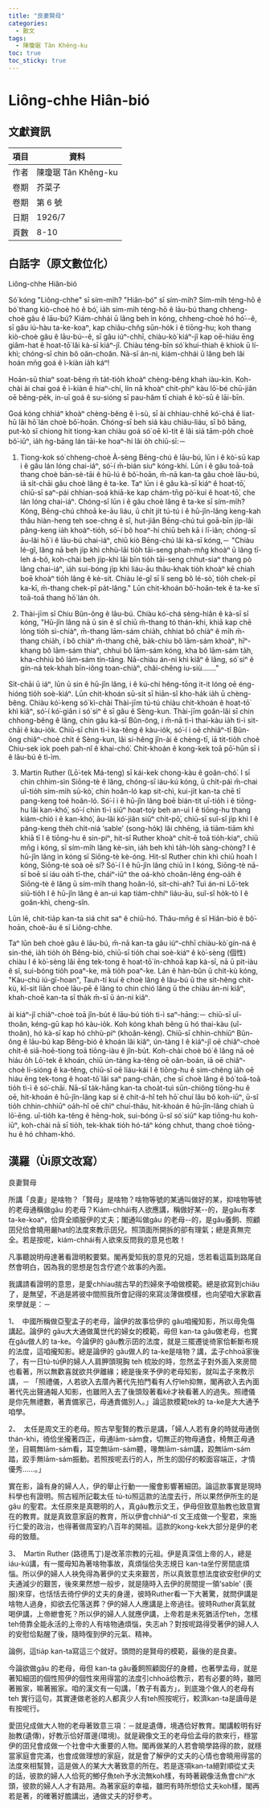 ```yaml
---
title: "良妻賢母"
categories:
  - 散文
tags:
  - 陳瓊琚 Tân Khêng-ku
toc: true
toc_sticky: true
---
```


# Liông-chhe Hiân-bió

## 文獻資訊

| 項目 | 資料 |
|---|---|
| 作者 | 陳瓊琚 Tân Khêng-ku |
| 卷期 | 芥菜子 |
| 卷期 | 第 6 號 |
| 日期 | 1926/7 |
| 頁數 | 8-10 |

## 白話字（原文數位化）

Liông-chhe Hiân-bió

Só͘ kóng "Liông-chhe" sī sím-mi̍h? "Hiân-bó" sī sím-mi̍h? Sím-mi̍h téng-hō ê bó͘ thang kiò-choè hó ê bó͘, ia̍h sím-mi̍h téng-hō ê lāu-bú thang chheng-choè gâu ê lāu-bú? Kiám-chhái ū lâng beh ìn kóng, chheng-choè hó hó͘--ê, sī gâu iú-hàu ta-ke-koaⁿ, kap chiâu-chn̂g sūn-ho̍k i ê tiōng-hu; koh thang kiò-choè gâu ê lāu-bú--ê, sī gâu iúⁿ-chhī, chiàu-kò͘ kiáⁿ-jî kap oē-hiáu ēng giâm-hat ê hoat-tō͘ lâi kà-sī kiáⁿ-jî. Chiàu téng-bīn só͘ khui-thiah ê khiok ū lí-khì; chóng-sī chin bô oân-choân. Nā-sī án-ni, kiám-chhái ū lâng beh lâi hoán mn̄g goá ê ì-kiàn ia̍h káⁿ!

Hoān-sū thiaⁿ soat-bêng m̄ ta̍t-tio̍h khoàⁿ chèng-bêng khah iàu-kín. Koh-chài ài chai goá ê ì-kiàn ê hiaⁿ-chí, lín nā khoàⁿ chit-phiⁿ kàu lō͘-bé chū-jiân oē bêng-pe̍k, in-uī goá ê su-sióng sī pau-hâm tī chiah ê kò͘-sū ê lāi-bīn.

Goá kóng chhiáⁿ khoàⁿ chèng-bêng ê ì-sù, sī ài chhiau-chhē kó͘-chá ê liat-hū lâi hō͘ lán choè bô͘-hoān. Chóng-sī beh siá kàu chiâu-liáu, sī bô bāng, put-kò sī chiong hit tiong-kan chiàu goá só͘ oē kì-tit ê lâi siá tām-po̍h choè bô͘-iūⁿ, ia̍h ǹg-bāng lán tāi-ke hoaⁿ-hí lâi o̍h chiū-sī:－

1. Tiong-kok só͘ chheng-choè À-sèng Bēng-chú ê lāu-bú, lūn i ê kò͘-sū kap i ê gâu lán lóng chai-iáⁿ, só͘-í m̄-bián siuⁿ kóng-khí. Lūn i ê gâu toā-toā thang choè bān-sè-tāi ê hū-lú ê bô͘-hoān, m̄-nā kan-ta gâu choè lāu-bú, iā si̍t-chāi gâu choè lâng ê ta-ke. Taⁿ lūn i ê gâu kà-sī kiáⁿ ê hoat-tō͘, chiū-sī saⁿ-pái chhian-soá khiā-ke kap chám-tn̄g pò͘-kui ê hoat-tō͘, che lán lóng chai-iáⁿ. Chóng-sī lūn i ê gâu choè lâng ê ta-ke sī sím-mi̍h? Kóng, Bēng-chú chhoā ke-āu liáu, ū chi̍t ji̍t tú-tú i ê hū-jîn-lâng keng-kah thâu hiàn-heng teh soe-chng ê sî, hut-jiân Bēng-chú tuì goā-bīn ji̍p-lâi pâng-keng ia̍h khoàⁿ-tio̍h, só͘-í bô hoaⁿ-hí chiū beh kā i lī-iân; chóng-sī āu-lâi hō͘ i ê lāu-bú chai-iáⁿ, chiū kiò Bēng-chú lâi kà-sī kóng,－ "Chiàu lé-gî, lâng nā beh ji̍p khì chhù-lāi tio̍h tāi-seng phah-mn̂g khoàⁿ ū lâng tī-leh á-bô, koh-chài beh ji̍p-khì lāi bīn tio̍h tāi-seng chhut-siaⁿ thang pò lâng chai-iáⁿ, ia̍h sui-bóng ji̍p khì liáu-āu thâu-khak tio̍h khoàⁿ kē chiah boē khoàⁿ tio̍h lâng ê kè-sit. Chiàu lé-gî sī lí seng bô lé-sò͘, tio̍h chek-pī ka-kī, m̄-thang chek-pī pa̍t-lâng." Lūn chit-khoán bô͘-hoān-tek ê ta-ke sī toā-toā thang hō͘ lán o̍h.

2. Thài-jīm sī Chiu Bûn-ông ê lāu-bú. Chiàu kó͘-chá sèng-hiân ê kà-sī sī kóng, "Hū-jîn lâng nā ū sin ê sî chiū m̄-thang tó thán-khi, khiā kap chē lóng tio̍h sì-chiàⁿ, m̄-thang lām-sám chia̍h, chhiat bô chiàⁿ ê mi̍h m̄-thang chia̍h, í bô chiàⁿ m̄-thang chē, ba̍k-chiu bô lām-sám khoàⁿ, hīⁿ-khang bô lām-sám thiaⁿ, chhuì bô lām-sám kóng, kha bô lām-sám ta̍h, kha-chhiú bô lām-sám tín-tāng. Nā-chiàu án-ni khì kiâⁿ ê lâng, só͘ siⁿ ê gín-ná tek-khah bīn-iông toan-chiàⁿ, châi-chêng iu-siù......."

Si̍t-chāi ū iáⁿ, lūn ū sin ê hū-jîn lâng, i ê kú-chí hêng-tōng it-it lóng oē éng-hióng tio̍h soè-kiáⁿ. Lūn chit-khoán sū-si̍t sī hiān-sî kho-ha̍k ia̍h ū chèng-bêng. Chiàu kó͘-keng só͘ kì-chài Thài-jīm tú-tú chiàu chit-khoán ê hoat-tō͘ khì kiâⁿ, só͘-í kó͘-giân i só͘ siⁿ ê sī gâu ê Sèng-kun. Thài-jīm goân-lâi sī chin chhong-bêng ê lâng, chin gâu kà-sī Bûn-ông, i m̄-nā tì-ì thai-kàu ia̍h tì-ì si̍t-chāi ê kàu-io̍k. Chiū-sī chin tì-ì ka-têng ê kàu-io̍k, só͘-í i oē chhiâⁿ-tî Bûn-ông chiâⁿ-choè chi̍t ê Sèng-kun, lâi si-hêng jîn-ài ê chèng-tī, iā tit-tio̍h choè Chiu-sek iok poeh pah-nî ê khai-chó͘. Chit-khoán ê kong-kek toā pō͘-hūn sī i ê lāu-bú ê tì-ìm.

3. Martin Ruther (Lō͘-tek Má-teng) sī kái-kek chong-kàu ê goân-chó͘. I sī chin chhim-sìn Siōng-tè ê lâng, chóng-sī iáu-kú kóng, ū chi̍t-pái m̄-chai uī-tio̍h sím-mi̍h sū-kò͘, chin hoân-ló kap sit-chì, kui-ji̍t kan-ta chē tī pang-keng toé hoân-ló. Só͘-í i ê hū-jîn lâng boē bián-tit uī-tio̍h i ê tiōng-hu lâi kan-khó͘, só͘-í chin tì-ì siūⁿ hoat-to͘y beh an-uì I ê tiōng-hu thang kiám-chió i ê kan-khó͘, āu-lâi kó͘-jiân siūⁿ chi̍t-pō͘, chiū-sī suî-sî ji̍p khì I ê pâng-keng the̍h chi̍t-niá ‘sable' (song-ho̍k) lâi chhēng, iā tiām-tiām khì khiā tī I ê tiōng-hu ê sin-piⁿ, hit-sî Ruther khoàⁿ chi̍t-ē toā tio̍h-kiaⁿ, chiū mn̄g i kóng, sī sím-mi̍h lâng kè-sin, ia̍h beh khì ta̍h-lo̍h sàng-chòng? I ê hū-jîn lâng ìn kóng sī Siōng-tè kè-óng. Hit-sî Ruther chin khì chiū hoah I kóng, Siōng-tè soà oē sí? Só͘-í I ê hū-jîn lâng chiū ìn I kóng, Siōng-tè nā-sī boē sí iáu oa̍h tī-the, cháiⁿ-iūⁿ the oá-khò choân-lêng éng-oa̍h ê Siōng-tè ê lâng ū sím-mi̍h thang hoân-ló, sit-chì-ah? Tuì án-ni Lō͘-tek siū-tio̍h I ê hū-jîn lâng ê an-uì kap tiám-chhíⁿ liáu-āu, suî-sî ho̍k-tò I ê goân-khì, cheng-sîn.

Lūn lē, chit-tia̍p kan-ta siá chit saⁿ ê chiū-hó. Thâu-mn̄g ê sī Hiân-bió ê bô͘-hoān, choè-āu ê sī Liông-chhe.

Taⁿ lūn beh choè gâu ê lāu-bú, m̄-nā kan-ta gâu iúⁿ-chhī chiàu-kò͘ gín-ná ê sin-thé, ia̍h tio̍h o̍h Bêng-bió, chiū-sī tio̍h chai soè-kiáⁿ ê kò͘-sèng (個性) chiàu I ê kò͘-sèng lâi ēng tek-tong ê hoat-tō͘ ín-chhoā kap kà-sī, nā ū pit-iàu ê sî, sui-bóng tio̍h poaⁿ-ke, mā tio̍h poaⁿ-ke. Lán ê hàn-bûn ū chit-kù kóng, "Kàu-chú iú-gī-hoan", Tauh-tí kuí ê choè lâng ê lâu-bú ū the sit-hêng chit-kù, kî-sit liān choè lāu-pē ê lâng to chin chió lâng ū the chiàu án-ni kiâⁿ, khah-choē kan-ta sī tha̍k m̄-sī ū án-ni kiâⁿ.

ài kiáⁿ-jî chiâⁿ-choè toā jîn-bu̍t ê lāu-bú tio̍h tì-ì saⁿ-hāng:－ chiū-sī uî-thoân, kéng-gū kap hó kàu-io̍k. Koh kóng khah bêng ū hó thai-kàu (uî-thoân), hó kà-sī kap hó chhù-piⁿ (khoân-kéng). Chiū-sī chhin-chhiūⁿ Bûn-ông ê lāu-bú kap Bêng-bió ê khoán lâi kiâⁿ, ún-tàng I ê kiáⁿ-jî oē chiâⁿ-choè chit-ê siā-hoē-tiong toā tiōng-iàu ê jîn-bu̍t. Koh-chài choè bó͘ ê lâng nā oē hiáu o̍h Lō͘-tek ê khoán, chiū ún-tàng ka-têng oē oân-boán, iā oē chiâⁿ-choè lí-sióng ê ka-têng, chiū-sī oē liáu-kái I ê tiōng-hu ê sim-chêng ia̍h oē hiáu ēng tek-tong ê hoat-tō͘ lâi saⁿ pang-chān, che sī choè lâng ê bó͘ toā-toā tio̍h tì-ì ê só͘-chāi. Nā-sī ta̍k-hāng kan-ta choa̍t-tuì sūn-chiông tiōng-hu ê oē, hit-khoán ê hū-jîn-lâng kap sí ê chit-á-hî teh hō͘ chuí lâu bô koh-iūⁿ, ū-sî tio̍h chhin-chhiūⁿ oa̍h-hî oē chìⁿ chuí-thâu, hit-khoán ê hū-jîn-lâng chiah ū lō͘-ēng. uī-tio̍h ka-têng ê hēng-hok, sui-bóng ū-sî só͘ siūⁿ kap tiōng-hu koh-iūⁿ, koh-chài nā sī tio̍h, tek-khak tio̍h hó-táⁿ kóng chhut, thang choè tiōng-hu ê hó chham-khó.

## 漢羅（Ùi原文改寫）

良妻賢母

所講「良妻」是啥物？「賢母」是啥物？啥物等號的某通叫做好的某，抑啥物等號的老母通稱做gâu 的老母？Kiám-chhái有人欲應講，稱做好某--的，是gâu有孝ta-ke-koaⁿ，佮齊全順服伊的丈夫；閣通叫做gâu 的老母--的，是gâu養飼、照顧囝兒佮會曉用嚴hat的法度來教示囝兒。照頂面所開拆的卻有理氣；總是真無完全。若是按呢，kiám-chhái有人欲來反問我的意見也敢！

凡事聽說明毋達著看證明較要緊。閣再愛知我的意見的兄姐，恁若看這篇到路尾自然會明白，因為我的思想是包含佇遮个故事的內面。

我講請看證明的意思，是愛chhiau揣古早的烈婦來予咱做模範。總是欲寫到chiâu了，是無望，不過是將彼中間照我所會記得的來寫淡薄做模樣，也向望咱大家歡喜來學就是：－

1、  中國所稱做亞聖孟子的老母，論伊的故事佮伊的 gâu咱攏知影，所以毋免傷講起。論伊的 gâu大大通做萬世代的婦女的模範，毋但 kan-ta gâu做老母，也實在gâu做人的 ta-ke。今論伊的 gâu教示囝的法度，就是三擺遷徙徛家佮斬斷布規的法度，這咱攏知影。總是論伊的 gâu做人的 ta-ke是啥物？講，孟子chhoā家後了，有一日tú-tú伊的婦人人肩胛頭現胸 teh 梳妝的時，忽然孟子對外面入來房間也看著，所以無歡喜就欲共伊離緣；總是後來予伊的老母知影，就叫孟子來教示講，－ 「照禮儀，人若欲入去厝內著代先拍門看有人佇leh抑無，閣再欲入去內面著代先出聲通報人知影，也雖罔入去了後頭殼著看kē才袂看著人的過失。照禮儀是你先無禮數，著責備家己，毋通責備別人。」論這款模範tek的 ta-ke是大大通予咱學。

2、  太任是周文王的老母。照古早聖賢的教示是講，「婦人人若有身的時就毋通倒 thán-khi，徛佮坐攏著四正，毋通lām-sám食，切無正的物毋通食，椅無正毋通坐，目睭無lām-sám看，耳空無lām-sám聽，喙無lām-sám講，跤無lām-sám踏，跤手無lām-sám振動。若照按呢去行的人，所生的囡仔的較面容端正，才情優秀......。」

實在影，論有身的婦人人，伊的舉止行動一一攏會影響著細囝。論這款事實是現時科學也有證明。照古經所記載太任 tú-tú照這款的法度去行，所以果然伊所生的是gâu 的聖君。太任原來是真聰明的人，真gâu教示文王，伊毋但致意胎教也致意實在的教育。就是真致意家庭的教育，所以伊會chhiâⁿ-tî 文王成做一个聖君，來施行仁愛的政治，也得著做周室約八百年的開祖。這款的kong-kek大部分是伊的老母的致蔭。

3、  Martin Ruther (路德馬丁)是改革宗教的元祖。伊是真深信上帝的人，總是iáu-kú講，有一擺毋知為著啥物事故，真煩惱佮失志規日 kan-ta坐佇房間底煩惱。所以伊的婦人人袂免得為著伊的丈夫來艱苦，所以真致意想法度欲安慰伊的丈夫通減少的艱苦，後來果然想一般步，就是隨時入去伊的房間提一領‘sable' (喪服)來穿，也恬恬去徛佇伊的丈夫的身邊，彼時Ruther看一下大著驚，就問伊講是啥物人過身，抑欲去佗落送葬？伊的婦人人應講是上帝過往。彼時Ruther真氣就喝伊講，上帝紲會死？所以伊的婦人人就應伊講，上帝若是未死猶活佇teh，怎樣teh倚靠全能永活的上帝的人有啥物通煩惱，失志ah？對按呢路得受著伊的婦人人的安慰佮點醒了後，隨時復到伊的元氣、精神。

論例，這tia̍p kan-ta寫這三个就好。頭問的是賢母的模範，最後的是良妻。

今論欲做gâu 的老母，毋但 kan-ta gâu養飼照顧囡仔的身體，也著學孟母，就是著知細囝的個性照伊的個性來用得當的法度引chhoā佮教示，若有必要的時，雖罔著搬家，嘛著搬家。咱的漢文有一句講，「教子有義方」，到底幾个做人的老母有teh 實行這句，其實連做老爸的人都真少人有teh照按呢行，較濟kan-ta是讀毋是有按呢行。

愛囝兒成做大人物的老母著致意三項：－就是遺傳，境遇佮好教育。閣講較明有好胎教(遺傳)，好教示佮好厝邊(環境)。就是親像文王的老母佮孟母的款來行，穩當伊的囝兒會成做一个社會中大重要的人物。閣再做某的人若會曉學路得的款，就穩當家庭會完滿，也會成做理想的家庭，就是會了解伊的丈夫的心情也會曉用得當的法度來相幫贊，這是做人的某大大著致意的所在。若是逐項kan-ta絕對順從丈夫的話，彼款的婦人人佮死的鯽仔魚teh予水流無koh樣，有時著親像活魚會chìⁿ水頭，彼款的婦人人才有路用。為著家庭的幸福，雖罔有時所想佮丈夫koh樣，閣再若是著，的確著好膽講出，通做丈夫的好參考。
